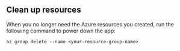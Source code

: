 ## Clean up resources

When you no longer need the Azure resources you created, run the following command to power down the app:

```azurecli
az group delete --name <your-resource-group-name>
```
